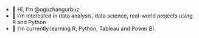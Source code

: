 - 👋 Hi, I’m @oguzhangurbuz
- 👀 I’m interested in data analysis, data science, real-world projects using R and Python
- 🌱 I’m currently learning R, Python, Tableau and Power BI.

<!---
oguzhangurbuz/oguzhangurbuz is a ✨ special ✨ repository because its `README.md` (this file) appears on your GitHub profile.
You can click the Preview link to take a look at your changes.
--->

